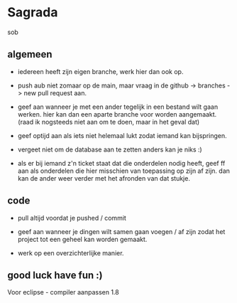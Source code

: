 # Sagrada
sob

## algemeen

- iedereen heeft zijn eigen branche, werk hier dan ook op.

- push aub niet zomaar op de main, maar vraag in de github -> branches -> new pull request aan.

- geef aan wanneer je met een ander tegelijk in een bestand wilt gaan werken. hier kan dan een aparte branche voor worden aangemaakt.
(raad ik nogsteeds niet aan om te doen, maar in het geval dat)

- geef optijd aan als iets niet helemaal lukt zodat iemand kan bijspringen.

- vergeet niet om de database aan te zetten anders kan je niks :)

- als er bij iemand z'n ticket staat dat die onderdelen nodig heeft, geef ff aan als onderdelen die hier misschien van toepassing op zijn af zijn. 
dan kan de ander weer verder met het afronden van dat stukje.

## code
- pull altijd voordat je pushed / commit

- geef aan wanneer je dingen wilt samen gaan voegen / af zijn zodat het project tot een geheel kan worden gemaakt.

- werk op een overzichterlijke manier.
## good luck have fun :)


Voor eclipse
	- compiler aanpassen 1.8
	





